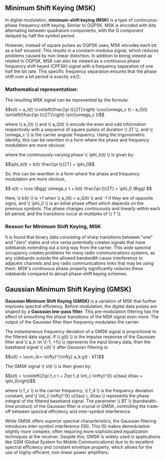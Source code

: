<!DOCTYPE html>
<html lang="en">
<head>
  <script src="https://polyfill.io/v3/polyfill.min.js?features=es6"></script>
  <script id="MathJax-script" async src="https://cdn.jsdelivr.net/npm/mathjax@3/es5/tex-mml-chtml.js"></script>
</head>
<body>
        <h2>Minimum Shift Keying (MSK)</h2>
        <p>In digital modulation, <strong>minimum-shift keying (MSK)</strong> is a type of continuous-phase frequency-shift keying. Similar to OQPSK, MSK is encoded with bits alternating between quadrature components, with the Q component delayed by half the symbol period.</p>
        <p>However, instead of square pulses as OQPSK uses, MSK encodes each bit as a half sinusoid. This results in a constant-modulus signal, which reduces problems caused by non-linear distortion. In addition to being viewed as related to OQPSK, MSK can also be viewed as a continuous phase frequency shift keyed (CPFSK) signal with a frequency separation of one half the bit rate. This specific frequency separation ensures that the phase shift over a bit period is exactly ±π/2.</p>
        <h3>Mathematical representation:</h3>
        <p>The resulting MSK signal can be represented by the formula:</p>
        <div class="equation">
            $$s(t) = a_I(t) \cos\left(\frac{\pi t}{2T}\right) \cos(\omega_c t) - a_Q(t) \sin\left(\frac{\pi t}{2T}\right) \sin(\omega_c t)$$
        </div>
<p>
  where \( a_I(t) \) and \( a_Q(t) \) encode the even and odd information respectively with a sequence of square pulses of duration \( 2T \), and \( \omega_c \) is the carrier angular frequency. Using the trigonometric identity, this can be rewritten in a form where the phase and frequency modulation are more obvious:
</p>
        <div class="equation">
            <p>where the continuously-varying phase \( \phi_k(t) \) is given by:</p>
            $$\phi_k(t) = b(t) \frac{\pi t}{2T} + \phi_0$$
        </div>
<p>
So, this can be rewritten in a form where the phase and frequency modulation are more obvious, 
</p>
        <div class="equation">
            $$
s(t) = \cos \Bigg( \omega_c t + b(t) \frac{\pi t}{2T} + \phi_0 \Bigg)
$$
        </div>
<p>
  Here, \( b(t) \) is +1 when \( a_I(t) = a_Q(t) \) and -1 if they are of opposite signs, and \( \phi_0 \) is an initial phase offset which depends on the previous symbols. The phase changes continuously and linearly within each bit period, and the transitions occur at multiples of \( T \).
</p>
        <h3>Reason for Minimum Shift Keying, MSK</h3>
        <p>It is found that binary data consisting of sharp transitions between "one" and "zero" states and vice versa potentially creates signals that have sidebands extending out a long way from the carrier. This wide spectral occupancy creates problems for many radio communications systems, as any sidebands outside the allowed bandwidth cause interference to adjacent channels and any radio communications links that may be using them. MSK's continuous phase property significantly reduces these sidebands compared to abrupt phase-shift keying schemes.</p>
        <h2>Gaussian Minimum Shift Keying (GMSK)</h2>
        <p><strong>Gaussian Minimum Shift Keying (GMSK)</strong> is a variation of MSK that further improves spectral efficiency. Before modulation, the digital data pulses are shaped by a <strong>Gaussian low-pass filter</strong>. This pre-modulation filtering has the effect of smoothing the phase transitions of the MSK signal even more. The output of the Gaussian filter then frequency modulates the carrier.</p>

<p>
  The instantaneous frequency deviation of a GMSK signal is proportional to the filtered data signal. If \( g(t) \) is the impulse response of the Gaussian filter and \( a_k \in \{-1, +1\} \) represents the input binary data, then the baseband signal \( u(t) \) after Gaussian filtering is:
</p>
        <div class="equation">
            $$u(t) = \sum_{k=-\infty}^{\infty} a_k g(t - kT)$$
        </div>
        <p>The GMSK signal \( s(t) \) is then given by:</p>
        <div class="equation">
            $$s(t) = \cos\left(2\pi f_c t + 2\pi f_d \int_{-\infty}^{t} u(\tau) d\tau + \phi_0\right)$$
        </div>
<p>
  where \( f_c \) is the carrier frequency, \( f_d \) is the frequency deviation constant, and \( \int_{-\infty}^{t} u(\tau) \, d\tau \) represents the phase integral of the filtered baseband signal. The parameter \( BT \) (bandwidth-time product) of the Gaussian filter is crucial in GMSK, controlling the trade-off between spectral efficiency and inter-symbol interference.
</p>
        <div class="note">
            <p>While GMSK offers superior spectral characteristics, the Gaussian filtering introduces inter-symbol interference (ISI). This ISI makes demodulation slightly more complex, often requiring more sophisticated equalization techniques at the receiver. Despite this, GMSK is widely used in applications like GSM (Global System for Mobile Communications) due to its excellent spectral efficiency and constant envelope property, which allows for the use of highly efficient, non-linear power amplifiers.</p>
        </div>
</body>
</html>
